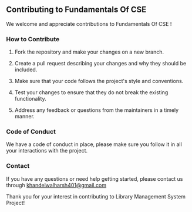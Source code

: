 ## Contributing to Fundamentals Of CSE

We welcome and appreciate contributions to Fundamentals Of CSE !

### How to Contribute

1. Fork the repository and make your changes on a new branch.

2. Create a pull request describing your changes and why they should be included.

3. Make sure that your code follows the project's style and conventions.

4. Test your changes to ensure that they do not break the existing functionality.

5. Address any feedback or questions from the maintainers in a timely manner.

### Code of Conduct

We have a code of conduct in place, please make sure you follow it in all your interactions with the project. 

### Contact

If you have any questions or need help getting started, please contact us through khandelwalharsh401@gmail.com

Thank you for your interest in contributing to Library Management System Project!
